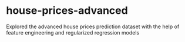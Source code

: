 # house-prices-advanced
Explored the advanced house prices prediction dataset with the help of feature engineering and regularized regression models
